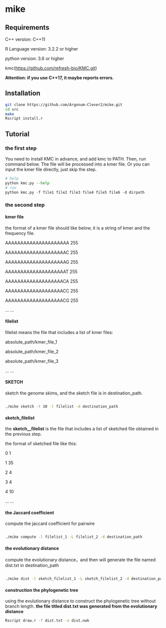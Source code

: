 # mike
## Requirements

C++ version: C++11

R Language version: 3.2.2 or higher

python version: 3.6 or higher

kmc(https://github.com/refresh-bio/KMC.git)

**Attention: if you use C++17, it maybe reports errors.**

## Installation
```bash
git clone https://github.com/Argonum-Clever2/mike.git
cd src
make
Rscript install.r
```

## Tutorial
### the first step
You need to install KMC in advance, and add kmc to PATH. Then, run command below. The file will be processed into a kmer file. Or you can input the kmer file directly, just skip the step.
 
```python
# help
python kmc.py --help
# run
python kmc.py -f file1 file2 file3 file4 file5 file6 -d dirpath
```
### the second step 
#### kmer file
the format of a kmer file should like below, it is a string of kmer and the frequency file.

AAAAAAAAAAAAAAAAAAAAA   255

AAAAAAAAAAAAAAAAAAAAC   255

AAAAAAAAAAAAAAAAAAAAG   255

AAAAAAAAAAAAAAAAAAAAT   255

AAAAAAAAAAAAAAAAAAACA   255

AAAAAAAAAAAAAAAAAAACC   255

AAAAAAAAAAAAAAAAAAACG   255

...   ...

#### filelist
filelist means the file that includes a list of kmer files:

absolute_path/kmer_file_1

absolute_path/kmer_file_2

absolute_path/kmer_file_3

...   ...


#### SKETCH
sketch the genome skims, and the sketch file is in destination_path.
```bash

./mike sketch -t 10 -l filelist -d destination_path

```
#### sketch_filelist
the **sketch__filelist** is the file that includes a list of sketched file obtained in the previous step.

the format of sketched file like this:

0       1 

1       35   

2       4  

3       4   

4       10      

...   ...


#### the Jaccard coefficient 
compute the jaccard coefficient for pairwire
```bash

./mike compute -l filelist_1 -L filelist_2 -d destination_path

```

#### the evolutionary distance

compute the evolutionary distance，and then will generate the file named dist.txt in destination_path
```bash

./mike dist -l sketch_filelist_1 -L sketch_filelist_2 -d destination_path

```

#### construction the phylogenetic tree

using the evulutionary distance to construct the phylogenetic tree without branch length.
**the file titled dist.txt was generated from the evolutionary distance**
```bash
Rscript draw.r -f dist.txt -o dist.nwk
```
